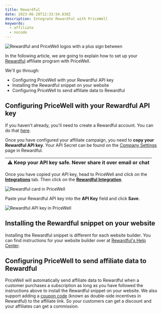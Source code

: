 ```yaml
---
title: Rewardful
date: 2023-06-28T12:33:54.838Z
description: Integrate Rewardful with PriceWell
keywords:
  - affiliate
  - nocode
---
```

![Rewardful and PriceWell logos with a plus sign between](/img/rewardful-blog.png)

In the following article, we are going to explain how to set up your [Rewardful](https://www.getrewardful.com/?via=pricewell) affiliate program with PriceWell.

We'll go through:

* Configuring PriceWell with your Rewardful API key
* Installing the Rewardful snippet on your website
* Configuring PriceWell to send affiliate data to Rewardful

## Configuring PriceWell with your Rewardful API key

If you haven't already, you'll need to create a Rewardful account. You can do that [here](https://www.getrewardful.com/?via=pricewell).

Once you have configured your affiliate campaign, you need to **copy your Rewardful API key**. Your API Secret can be found on the [Company Settings](https://app.getrewardful.com/company/edit?via=pricewell) page in Rewardful.

| ⚠️  Keep your API key safe. Never share it over email or chat   |
|-----------------------------------------|

Once you have copied your API key, head to PriceWell and click on the [**Integrations**](https://app.pricewell.io/app/integrations) tab. Then click on the [**Rewardful Integration**](https://app.pricewell.io/app/integrations/rewardful).

![Rewardful card in PriceWell](/img/pricewell-integrations.png)

Paste your Rewardful API key into the **API Key** field and click **Save**.

![Rewardful API key in PriceWell](/img/pricewell-rewardful-key.png)

## Installing the Rewardful snippet on your website

Installing the Rewardful snippet is different for each website builder. You can find instructions for your website builder over at [Rewardful's Help Center](https://help.rewardful.com/en/articles/2051896-install-rewardful-on-your-websiteacking-snippet).

## Configuring PriceWell to send affiliate data to Rewardful

PriceWell will automatically send affiliate data to Rewardful when a customer purchases a subscription as long as you have followed the instructions above to install the Rewardful snippet on your website. We also support adding a [coupon code](https://help.rewardful.com/en/articles/3024552-double-sided-incentives) (known as double-side incentives in Rewardful) to the affiliate link. So your customers can get a discount and your affiliates can get a commission.
